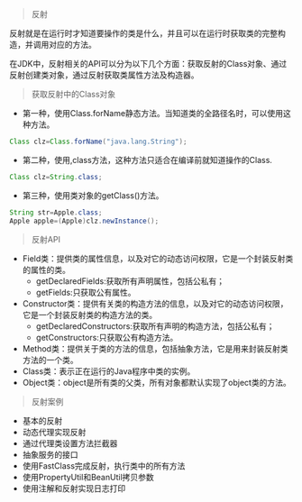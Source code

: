 > 反射

反射就是在运行时才知道要操作的类是什么，并且可以在运行时获取类的完整构造，并调用对应的方法。

在JDK中，反射相关的API可以分为以下几个方面：获取反射的Class对象、通过反射创建类对象，通过反射获取类属性方法及构造器。

> 获取反射中的Class对象

- 第一种，使用Class.forName静态方法。当知道类的全路径名时，可以使用这种方法。

``` java
Class clz=Class.forName("java.lang.String");
```

- 第二种，使用,class方法，这种方法只适合在编译前就知道操作的Class.

``` java
Class clz=String.class;
```

- 第三种，使用类对象的getClass()方法。

``` java
String str=Apple.class;
Apple apple=(Apple)clz.newInstance();
```

> 反射API

- Field类：提供类的属性信息，以及对它的动态访问权限，它是一个封装反射类的属性的类。
    - getDeclaredFields:获取所有声明属性，包括公私有；
    - getFields:只获取公有属性。
- Constructor类：提供有关类的构造方法的信息，以及对它的动态访问权限，它是一个封装反射类的构造方法的类。
    - getDeclaredConstructors:获取所有声明的构造方法，包括公私有；
    - getConstructors:只获取公有构造方法。
- Method类：提供关于类的方法的信息，包括抽象方法，它是用来封装反射类方法的一个类。
- Class类：表示正在运行的Java程序中类的实例。
- Object类：object是所有类的父类，所有对象都默认实现了object类的方法。

> 反射案例

- 基本的反射
- 动态代理实现反射
- 通过代理类设置方法拦截器
- 抽象服务的接口
- 使用FastClass完成反射，执行类中的所有方法
- 使用PropertyUtil和BeanUtil拷贝参数
- 使用注解和反射实现日志打印